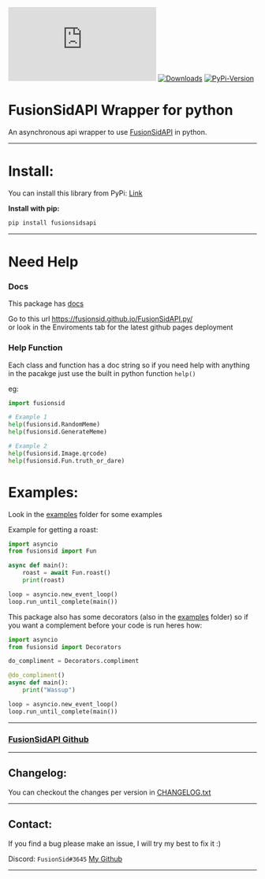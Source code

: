 [![CodeFactor](https://img.shields.io/codefactor/grade/github/FusionSid/FusionSidAPI.py?style=for-the-badge)](https://www.codefactor.io/repository/github/fusionsid/fusionsidapi.py)
[![Downloads](https://img.shields.io/pypi/dd/fusionsidsapi?style=for-the-badge)](https://pypi.org/project/fusionsidsapi/)
[![PyPi-Version](https://img.shields.io/pypi/v/fusionsidsapi?style=for-the-badge)](https://pypi.org/project/fusionsidsapi/)


# FusionSidAPI Wrapper for python

An asynchronous api wrapper to use [FusionSidAPI](https://fusionsidapi.herokuapp.com/) in python.

---

# Install:

You can install this library from PyPi: [Link](https://pypi.org/project/fusionsidsapi/)

**Install with pip:**
```py
pip install fusionsidsapi
```

---

# Need Help

### Docs
This package has [docs](https://fusionsid.github.io/FusionSidAPI.py/)

Go to this url
https://fusionsid.github.io/FusionSidAPI.py/  
or look in the Enviroments tab for the latest github pages deployment

### Help Function
Each class and function has a doc string so if you need help with anything in the pacakge just use the built in python function `help()`

eg:
```py
import fusionsid

# Example 1
help(fusionsid.RandomMeme)
help(fusionsid.GenerateMeme)

# Example 2
help(fusionsid.Image.qrcode)
help(fusionsid.Fun.truth_or_dare)

```

# Examples:

Look in the [examples](https://github.com/FusionSid/FusionSidAPI.py/tree/master/examples) folder for some examples

Example for getting a roast:
```py
import asyncio
from fusionsid import Fun

async def main():
    roast = await Fun.roast()
    print(roast)

loop = asyncio.new_event_loop()
loop.run_until_complete(main())
```

This package also has some decorators (also in the [examples](https://github.com/FusionSid/FusionSidAPI.py/tree/master/examples) folder) so if you want a complement before your code is run heres how:
```py
import asyncio
from fusionsid import Decorators

do_compliment = Decorators.compliment

@do_compliment()
async def main():
    print("Wassup")

loop = asyncio.new_event_loop()
loop.run_until_complete(main())
```

---

### [FusionSidAPI Github](https://github.com/FusionSid/FusionSidsAPI)

---

## Changelog:
You can checkout the changes per version in [CHANGELOG.txt](https://github.com/FusionSid/FusionSidAPI.py/blob/master/CHANGELOG.txt)


---

## Contact:

If you find a bug please make an issue, I will try my best to fix it :)

Discord: `FusionSid#3645` [My Github](https://github.com/FusionSid/)

---